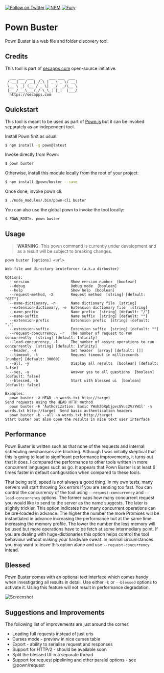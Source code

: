 [![Follow on Twitter](https://img.shields.io/twitter/follow/pownjs.svg?logo=twitter)](https://twitter.com/pownjs)
[![NPM](https://img.shields.io/npm/v/@pown/buster.svg)](https://www.npmjs.com/package/@pown/buster)
[![Fury](https://img.shields.io/badge/version-2x%20Fury-red.svg)](https://github.com/pownjs/lobby)

# Pown Buster 

Pown Buster is a web file and folder discovery tool.

## Credits

This tool is part of [secapps.com](https://secapps.com) open-source initiative.

```
  ___ ___ ___   _   ___ ___  ___
 / __| __/ __| /_\ | _ \ _ \/ __|
 \__ \ _| (__ / _ \|  _/  _/\__ \
 |___/___\___/_/ \_\_| |_|  |___/
  https://secapps.com
```

## Quickstart

This tool is meant to be used as part of [Pown.js](https://github.com/pownjs/pown) but it can be invoked separately as an independent tool.

Install Pown first as usual:

```sh
$ npm install -g pown@latest
```

Invoke directly from Pown:

```sh
$ pown buster
```

Otherwise, install this module locally from the root of your project:

```sh
$ npm install @pown/buster --save
```

Once done, invoke pown cli:

```sh
$ ./node_modules/.bin/pown-cli buster
```

You can also use the global pown to invoke the tool locally:

```sh
$ POWN_ROOT=. pown buster
```

## Usage

> **WARNING**: This pown command is currently under development and as a result will be subject to breaking changes.

```
pown buster [options] <url>

Web file and directory bruteforcer (a.k.a dirbuster)

Options:
  --version                   Show version number  [boolean]
  --debug                     Debug mode  [boolean]
  --help                      Show help  [boolean]
  --request-method, -X        Request method  [string] [default: "GET"]
  --name-dictionary, -n       Name dictionary file  [string]
  --extension-dictionary, -e  Extension dictionary file  [string]
  --name-prefix               Name prefix  [string] [default: "/"]
  --name-suffix               Name suffix  [string] [default: ""]
  --extension-prefix          Extension prefix  [string] [default: "."]
  --extension-suffix          Extension suffix  [string] [default: ""]
  --request-concurrency, -r   The number of request to run concurrently  [string] [default: Infinity]
  --load-concurrency, -l      The number of assync operations to run concurrently  [string] [default: Infinity]
  --header, -H                Set header  [array] [default: []]
  --timeout, -t               Request timeout in milliseconds  [number] [default: 30000]
  --all, -y                   Display all results  [boolean] [default: false]
  --yes, -y                   Answer yes to all questions  [boolean] [default: false]
  --blessed, -b               Start with blessed ui  [boolean] [default: false]

Examples:
  pown buster -X HEAD -n words.txt http://target                                             Send requests using the HEAD HTTP method
  pown buster -H 'Authorization: Basic YWxhZGRpbjpvcGVuc2VzYW1l' -n words.txt http://target  Send basic authentication headers
  pown buster -b --all -n words.txt http://target                                            Start buster but also open the results in nice text user interface
```

## Performance

Pown Buster is written such as that none of the requests and internal scheduling mechanisms are blocking. Although I was initially skeptical that this is going to lead to significant performance improvements, it turns out that it does. I compared the performance to other tools written in more concurrent languages such as go. It appears that Pown Buster is at least 6 times faster in default configuration when compared to these tools.

That being said, speed is not always a good thing. In my own tests, many servers will start throwing 5xx errors if you are sending too fast. You can control the concurrency of the tool using `--request-concurrency` and `--load-concurrency` options. The former caps how many concurrent request you would like to send to the server as the name suggests. The later is slightly trickier. This option indicates how many concurrent operations can be pre-loaded in advance. The higher the number the more Promises will be instantiated in advance increasing the performance but at the same time increasing the memory profile. The lower the number the less memory will be used but more operations have to be fetch at some intermediary point. If you are dealing with huge-dictionaries this option helps control the tool behaviour without making your hardware sweat. In normal circumstances you may want to leave this option alone and use `--request-concurrency` intead.

## Blessed

Pown Buster comes with an optional text interface which comes handy when investigating all results in detail. Use either `-b` or `--blessed` options to activate it. Using this feature will not result in performance degradation.

![Screenshot](https://media.githubusercontent.com/media/pownjs/pown-buster/master/screenshots/01.png)

## Suggestions and Improvements

The following list of improvements are just around the corner:

* Loading full requests instead of just uris
* Curses mode - preview in nice curses table
* Export - ability to serialise request and responses
* Support for HTTP/2 - should be available soon
* Split the blessed UI in a separate thread
* Support for request pipelining and other paralel options - see @pown/request
